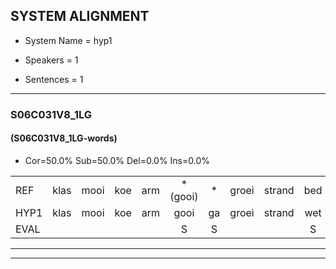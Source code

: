 
## SYSTEM ALIGNMENT

- System Name = hyp1

- Speakers = 1

- Sentences = 1

---

### S06C031V8_1LG

#### (S06C031V8_1LG-words)

- Cor=50.0%	Sub=50.0%	Del=0.0%	Ins=0.0%

|  |  |  |  |  |  |  |  |  |  |  |  |  |  |  |  |  |  |  |  |  |  |  |  |  |  |  |  |  |  |  |  |  |  |  |  |  |  |  |  |  |  |  |  |  |
|:--- |:---:|:---:|:---:|:---:|:---:|:---:|:---:|:---:|:---:|:---:|:---:|:---:|:---:|:---:|:---:|:---:|:---:|:---:|:---:|:---:|:---:|:---:|:---:|:---:|:---:|:---:|:---:|:---:|:---:|:---:|:---:|:---:|:---:|:---:|:---:|:---:|:---:|:---:|:---:|:---:|:---:|:---:|:---:|:---:|
| REF | klas | mooi | koe | arm | *(gooi) | * | groei | strand | bed | eerst | voor | draai | sjaal | herfst | duur | *(staat) | *(staart) | leeuw | clown | hoek | krant | hout | vriend | gauw | chips | groen | feest | reis | jas | huis | paard | vijf | * | muts | nieuw | kind | bang | oog | zacht | schoen | plas | neus | knoop | plank |
| HYP1 | klas | mooi | koe | arm | gooi | ga | groei | strand | wet | eerst | voor | deri | shaal | herfst | duur | start | start | leeuw | klauwen | hoek | krant | hat | vriend | gaal | ship | groen | feest | re | jas | rus | pard | fes | but | buts | leo | kind | wan | oog | zecgt | school | plas | luis | knoop | plank |
| EVAL |  |  |  |  | S | S |  |  | S |  |  | S | S |  |  | S | S |  | S |  |  | S |  | S | S |  |  | S |  | S | S | S | S | S | S |  | S |  | S | S |  | S |  |  |
---

---
